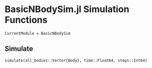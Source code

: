 # BasicNBodySim.jl Simulation Functions

```@meta
CurrentModule = BasicNBodySim
```

## Simulate

```@docs
simulate(all_bodies::Vector{Body}, time::Float64, steps::Int64)
```
